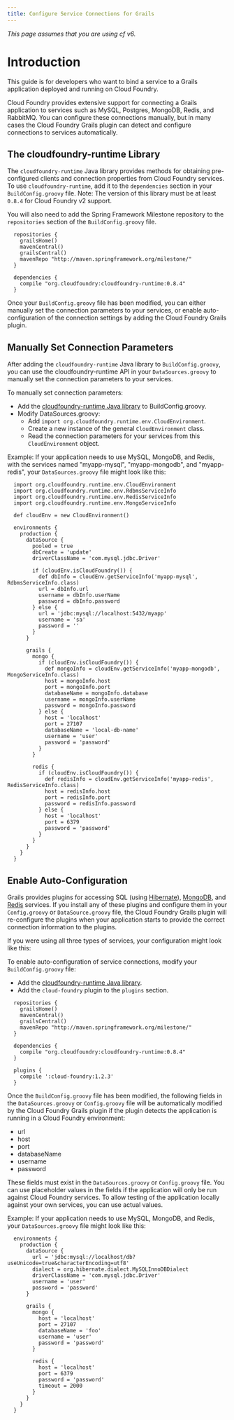 ```yaml
---
title: Configure Service Connections for Grails
---
```

_This page assumes that you are using cf v6._

# Introduction #
This guide is for developers who want to bind a service to a Grails
application deployed and running on Cloud Foundry.

Cloud Foundry provides extensive support for connecting a Grails
application to services such as MySQL, Postgres, MongoDB, Redis, and
RabbitMQ. You can configure these connections manually, but in many
cases the Cloud Foundry Grails plugin can detect and configure
connections to services automatically.

## <a id="cf-library"></a>The cloudfoundry-runtime Library ##

The `cloudfoundry-runtime` Java library provides methods for
obtaining pre-configured clients and connection properties from Cloud
Foundry services. To use `cloudfoundry-runtime`, add it to the
`dependencies` section in your `BuildConfig.groovy` file. Note: The
version of this library must be at least `0.8.4` for Cloud Foundry v2
support.

You will also need to add the Spring Framework Milestone repository
to the `repositories` section of the `BuildConfig.groovy` file.

~~~
  repositories {
    grailsHome()
    mavenCentral()
    grailsCentral()
    mavenRepo "http://maven.springframework.org/milestone/"
  }

  dependencies {
    compile "org.cloudfoundry:cloudfoundry-runtime:0.8.4"
  }
~~~

Once your `BuildConfig.groovy` file has been modified, you can either
manually set the connection parameters to your services, or enable
auto-configuration of the connection settings by adding the Cloud
Foundry Grails plugin.

## <a id="manual"></a>Manually Set Connection Parameters ##

After adding the `cloudfoundry-runtime` Java library to
`BuildConfig.groovy`, you can use the cloudfoundry-runtime API in
your `DataSources.groovy` to manually set the connection parameters
to your services.

To manually set connection parameters:

* Add the [cloudfoundry-runtime Java library](#cf-library) to BuildConfig.groovy.
* Modify DataSources.groovy:
  * Add `import org.cloudfoundry.runtime.env.CloudEnvironment`.
  * Create a new instance of the general `CloudEnvironment` class.
  * Read the connection parameters for your services from this `CloudEnvironment` object.

Example: If your application needs to use MySQL, MongoDB, and Redis, with the services named "myapp-mysql", "myapp-mongodb", and "myapp-redis", your `DataSources.groovy` file might look like this:

~~~
  import org.cloudfoundry.runtime.env.CloudEnvironment
  import org.cloudfoundry.runtime.env.RdbmsServiceInfo
  import org.cloudfoundry.runtime.env.RedisServiceInfo
  import org.cloudfoundry.runtime.env.MongoServiceInfo

  def cloudEnv = new CloudEnvironment()

  environments {
    production {
      dataSource {
        pooled = true
        dbCreate = 'update'
        driverClassName = 'com.mysql.jdbc.Driver'

        if (cloudEnv.isCloudFoundry()) {
          def dbInfo = cloudEnv.getServiceInfo('myapp-mysql', RdbmsServiceInfo.class)
          url = dbInfo.url
          username = dbInfo.userName
          password = dbInfo.password
        } else {
          url = 'jdbc:mysql://localhost:5432/myapp'
          username = 'sa'
          password = ''
        }
      }

      grails {
        mongo {
          if (cloudEnv.isCloudFoundry()) {
            def mongoInfo = cloudEnv.getServiceInfo('myapp-mongodb', MongoServiceInfo.class)
            host = mongoInfo.host
            port = mongoInfo.port
            databaseName = mongoInfo.database
            username = mongoInfo.userName
            password = mongoInfo.password
          } else {
            host = 'localhost'
            port = 27107
            databaseName = 'local-db-name'
            username = 'user'
            password = 'password'
          }
        }

        redis {
          if (cloudEnv.isCloudFoundry()) {
            def redisInfo = cloudEnv.getServiceInfo('myapp-redis', RedisServiceInfo.class)
            host = redisInfo.host
            port = redisInfo.port
            password = redisInfo.password
          } else {
            host = 'localhost'
            port = 6379
            password = 'password'
          }
        }
      }
    }
  }
~~~

## <a id="auto"></a>Enable Auto-Configuration ##

Grails provides plugins for accessing SQL (using [Hibernate](http://grails.org/plugin/hibernate)), [MongoDB](http://www.grails.org/plugin/mongodb), and [Redis](http://grails.org/plugin/redis) services. If you install any of these plugins and configure them in your `Config.groovy` or
`DataSource.groovy` file, the Cloud Foundry Grails plugin will
re-configure the plugins when your application starts to provide the
correct connection information to the plugins.

If you were using all three types of services, your configuration might look like this:

To enable auto-configuration of service connections, modify your `BuildConfig.groovy` file:

* Add the [cloudfoundry-runtime Java library](#cf-library).
* Add the `cloud-foundry` plugin to the `plugins` section.

~~~
  repositories {
    grailsHome()
    mavenCentral()
    grailsCentral()
    mavenRepo "http://maven.springframework.org/milestone/"
  }

  dependencies {
    compile "org.cloudfoundry:cloudfoundry-runtime:0.8.4"
  }

  plugins {
    compile ':cloud-foundry:1.2.3'
  }
~~~

Once the `BuildConfig.groovy` file has been modified, the following
fields in the `DataSources.groovy` or `Config.groovy` file will be
automatically modified by the Cloud Foundry Grails plugin if the
plugin detects the application is running in a Cloud Foundry
environment:

* url
* host
* port
* databaseName
* username
* password

These fields must exist in the `DataSources.groovy` or
`Config.groovy` file. You can use placeholder values in the fields if
the application will only be run against Cloud Foundry services. To
allow testing of the application locally against your own services,
you can use actual values.

Example: If your application needs to use MySQL, MongoDB, and Redis, your `DataSources.groovy` file might look like this:

~~~
  environments {
    production {
      dataSource {
        url = 'jdbc:mysql://localhost/db?useUnicode=true&characterEncoding=utf8'
        dialect = org.hibernate.dialect.MySQLInnoDBDialect
        driverClassName = 'com.mysql.jdbc.Driver'
        username = 'user'
        password = 'password'
      }

      grails {
        mongo {
          host = 'localhost'
          port = 27107
          databaseName = 'foo'
          username = 'user'
          password = 'password'
        }

        redis {
          host = 'localhost'
          port = 6379
          password = 'password'
          timeout = 2000
        }
      }
    }
  }
~~~